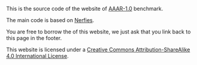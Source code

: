 This is the source code of the website of [AAAR-1.0](https://renzelou.github.io/AAAR-1.0/) benchmark. 

The main code is based on [Nerfies](https://nerfies.github.io/).

You are free to borrow the of this website, we just ask that you link back to this page in the footer.

This website is licensed under a [Creative Commons Attribution-ShareAlike 4.0 International License](https://creativecommons.org/licenses/by-sa/4.0/).